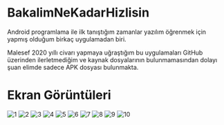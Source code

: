 # BakalimNeKadarHizlisin
Android programlama ile ilk tanıştığım zamanlar yazılım öğrenmek için yapmış olduğum birkaç uygulamadan biri.

Malesef 2020 yıllı civarı yapmaya uğraştığım bu uygulamaları GitHub üzerinden ilerletmediğim ve kaynak dosyalarının bulunmamasından dolayı şuan elimde sadece APK dosyası bulunmakta.

# Ekran Görüntüleri

![1](https://user-images.githubusercontent.com/81999538/169715988-f497cd05-03a2-46d5-bf38-07bb7e226f22.png)
![2](https://user-images.githubusercontent.com/81999538/169715992-1e2253fd-af2a-4da8-93fa-cf92b39ea88e.png)
![3](https://user-images.githubusercontent.com/81999538/169715995-f5b133fc-7125-4974-8fa1-196073e3492c.png)
![4](https://user-images.githubusercontent.com/81999538/169715997-c15b2bd8-cea6-49cb-b6e3-8c364af9af4e.png)
![5](https://user-images.githubusercontent.com/81999538/169715998-66aa9eaa-0ff0-4355-82fa-fe78c612fa24.png)
![6](https://user-images.githubusercontent.com/81999538/169715999-cad7be85-8ee2-4d8d-b16b-e05e175cf40e.png)
![7](https://user-images.githubusercontent.com/81999538/169716000-34449904-7aaf-4580-b1f2-878a2dc2a66c.png)
![8](https://user-images.githubusercontent.com/81999538/169716002-a4b00cdf-8787-4db7-ae2f-bbce245bbc39.png)
![9](https://user-images.githubusercontent.com/81999538/169716004-2d879334-b237-4279-b6c1-4b92c87d1b4b.png)
![10](https://user-images.githubusercontent.com/81999538/169716005-455e4eff-b71a-438f-8421-6ba79ff24298.png)
